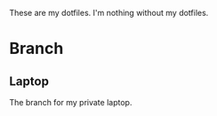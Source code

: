 These are my dotfiles. I'm nothing without my dotfiles.

# Branch 

## Laptop

The branch for my private laptop.


